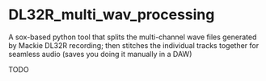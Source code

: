 # DL32R_multi_wav_processing
A sox-based python tool that splits the multi-channel wave files generated by Mackie DL32R recording; then stitches the individual tracks together for seamless audio (saves you doing it manually in a DAW)


TODO
